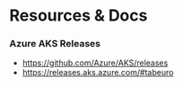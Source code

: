 # Resources & Docs


### Azure AKS Releases
- https://github.com/Azure/AKS/releases
- https://releases.aks.azure.com/#tabeuro